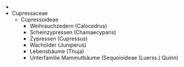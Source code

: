 - 
- Cupressaceae
  - Cupressoideae 
    - Weihrauchzedern (Calocedrus)
    - Scheinzypressen (Chamaecyparis)
    - Zypressen (Cupressus)
    - Wacholder (Juniperus)
    - Lebensbäume (Thuja)
    - Unterfamilie Mammutbäume (Sequoioideae (Luerss.) Quinn)
